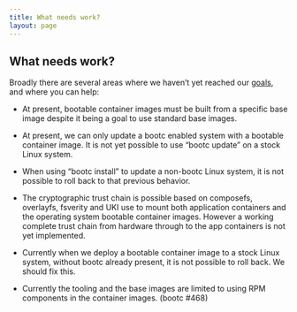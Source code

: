 ```yaml
---
title: What needs work?
layout: page
---
```


## What needs work?

Broadly there are several areas where we haven’t yet reached our [goals](mission.md), and where you can help:

 * At present, bootable container images must be built from a specific base image despite it being a goal to use standard base images.

 * At present, we can only update a bootc enabled system with a bootable container image. It is not yet possible to use “bootc update” on a stock Linux system.

 * When using “bootc install” to update a non-bootc Linux system, it is not possible to roll back to that previous behavior.

 * The cryptographic trust chain is possible based on composefs, overlayfs, fsverity and UKI use to mount both application containers and the operating system bootable container images. However a working complete trust chain from hardware through to the app containers is not yet implemented.

 * Currently when we deploy a bootable container image to a stock Linux system, without bootc already present, it is not possible to roll back. We should fix this.

 * Currently the tooling and the base images are limited to using RPM components in the container images. (bootc #468)
